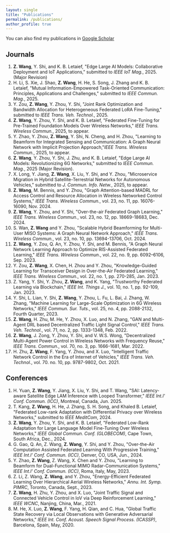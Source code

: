 ```yaml
---
layout: single
title: "Publications"
permalink: /publications/
author_profile: true
---
```

You can also find my publications in [Google Scholar](https://scholar.google.com/citations?user=hgyz-1MAAAAJ&hl=zh-CN)

## Journals

1. **Z. Wang**, Y. Shi, and K. B. Letaief, "Edge Large AI Models: Collaborative Deployment and IoT Applications," submitted to *IEEE IoT Mag.*, 2025. (Major Revision)
2. H. Li, S. Xie, J. Shao, **Z. Wang**, H. He, S. Song, J. Zhang and K. B. Letaief, "Mutual Information-Empowered Task-Oriented Communication: Principles, Applications and Challenges," submitted to *IEEE Commun. Mag.*, 2025. 
3.  Y. Zou, **Z. Wang**, Y. Zhou, Y. Shi, "Joint Rank Optimization and Bandwidth Allocation for Heterogeneous Federated LoRA Fine-Tuning," submitted to *IEEE Trans. Veh. Technol.*, 2025. 
4.  **Z. Wang**, Y. Zhou, Y. Shi, and K. B. Letaief, "Federated Fine-Tuning for Pre-Trained Foundation Models Over Wireless Networks," *IEEE Trans. Wireless Commun.*, 2025, to appear.  
5.  Y. Zhao, Y. Zhou, **Z. Wang**, Y. Shi, N. Cheng, and H. Zhou, "Learning to Beamform for Integrated Sensing and Communication: A Graph Neural Network with Implicit Projection Approach,"*IEEE Trans. Wireless Commun.*, 2025, to appear.  
6.  **Z. Wang**, Y. Zhou, Y. Shi, J. Zhu, and K. B. Letaief, "Edge Large AI Models: Revolutionizing 6G Networks," submitted to *IEEE Commun. Mag.*, 2025 (Major Revision).  
7.  X. Long, Y. Jiang, **Z. Wang**, X. Liu, Y. Shi, and Y. Zhou, "Microservice Migration in Hybrid Satellite-Terrestrial Networks for Autonomous Vehicles," submitted to  *J. Commun. Info. Netw.*, 2025, to appear. 
8.  **Z. Wang**, M. Bennis, and Y. Zhou, "Graph Attention-based MADRL for Access Control and Resource Allocation in Wireless Networked Control Systems," *IEEE Trans. Wireless Commun.*, vol. 23, no. 11, pp. 16076-16090, Nov. 2024.  
9.  **Z. Wang**, Y. Zhou, and Y. Shi, "Over-the-air Federated Graph Learning," *IEEE Trans. Wireless Commun.*, vol. 23, no. 12, pp. 18669-18683, Dec. 2024.  
10. S. Wan, **Z. Wang** and Y. Zhou, "Scalable Hybrid Beamforming for Multi-User MISO Systems: A Graph Neural Network Approach," *IEEE Trans. Wireless Commun.*, vol. 23, no. 10, pp. 13694-13706, Oct. 2024.  
11. **Z. Wang**, Y. Zou, Q. An, Y. Zhou, Y. Shi, and M. Bennis, "A Graph Neural Network Learning Approach to Optimize RIS-Assisted Federated Learning," *IEEE Trans. Wireless Commun*., vol. 22, no. 9, pp. 6092–6106, Sep. 2023. 
12. Y. Zou, **Z. Wang**, X. Chen, H. Zhou and Y. Zhou, "Knowledge-Guided Learning for Transceiver Design in Over-the-Air Federated Learning," *IEEE Trans. Wireless Commun*., vol. 22, no. 1, pp. 270-285, Jan. 2023. 
13. Z. Yang, Y. Shi, Y. Zhou, **Z. Wang**, and K. Yang, "Trustworthy Federated Learning via Blockchain," *IEEE Int. Things J.*, vol. 10, no. 1, pp. 92-109, Jan. 2023. 
14. Y. Shi, L. Lian, Y. Shi, **Z. Wang**, Y. Zhou, L. Fu, L. Bai, J. Zhang, W. Zhang, "Machine Learning for Large-Scale Optimization in 6G Wireless Networks," *IEEE Commun. Sur. Tuts.*, vol. 25, no. 4, pp. 2088-2132, Fourth Quarter, 2023. 
15. **Z. Wang**, H. Zhu, M. He, Y. Zhou, X. Luo, and N. Zhang, "GAN and Multi-Agent DRL based Decentralized Traffic Light Signal Control," *IEEE Trans. Veh. Technol*., vol. 71, no. 2, pp. 1333-1348, Feb. 2022.  
16. **Z. Wang**, J. Zong, Y. Zhou, Y. Shi, and V. W.S. Wong, "Decentralized Multi-Agent Power Control in Wireless Networks with Frequency Reuse," *IEEE Trans. Commun*., vol. 70, no. 3, pp. 1666-1681, Mar. 2022.
17. H. Zhu, **Z. Wang**, F. Yang, Y. Zhou, and X. Luo, "Intelligent Traffic Network Control in the Era of Internet of Vehicles," *IEEE Trans. Veh. Technol*., vol. 70. no. 10, pp. 9787-9802, Oct. 2021. 

## Conferences

1. H. Yuan, **Z. Wang**, Y. Jiang, X. Liu, Y. Shi, and T. Wang, "SAI: Latency-aware Satellite Edge LAM Inference with Looped Transformer," *IEEE Int.l' Conf. Commun. (ICC)*, Montreal, Canada, Jun. 2025. 
2. T. Kang, **Z. Wang**, H. He, J. Zhang, S. H. Song, and Khaled B. Letaief, "Federated Low-rank Adaptation with Differential Privacy over Wireless Networks," submitted to *IEEE MeditCom*, 2024.
3. **Z. Wang**, Y. Zhou, Y. Shi, and K. B. Letaief, "Federated Low-Rank Adaptation for Large Language Model Fine-Tuning Over Wireless Networks," *IEEE Global Commun. Conf. (GLOBECOM)*, Cape Town, South Africa, Dec., 2024. 
4. G. Gao, Q. An, Z. Wang, **Z. Wang**, Y. Shi, and Y. Zhou, "Over-the-Air Computation Assisted Federated Learning With Progressive Training,"  *IEEE Int.l' Conf. Commun. (ICC)*, Denver, CO, USA, Jun., 2024. 
5. Y. Zhao, **Z. Wang**, Z. Wang, X. Chen and Y. Zhou, "Learning to Beamform for Dual-Functional MIMO Radar-Communication Systems,"  *IEEE Int.l' Conf. Commun. (ICC)*, Roma, Italy, May, 2023. 
6. Z. Li, Z. Wang, **Z. Wang**, and Y. Zhou, "Energy-Efficient Federated Learning Over Hierarchical Aerial Wireless Networks," *Annu. Int. Symp. PIMRC*, Toronto, Canada, Sept., 2023. 
7. **Z. Wang**, H. Zhu, Y. Zhou, and X. Luo, "Joint Traffic Signal and Connected Vehicle Control in IoV via Deep Reinforcement Learning,"  *IEEE WCNC*, Nanjing, China, Mar., 2021. 
8. M. He, X. Luo, **Z. Wang**, F. Yang, H. Qian, and C. Hua, "Global Traffic State Recovery via Local Observations with Generative Adversarial Networks," *IEEE Int. Conf. Acoust. Speech Signal Process. (ICASSP)*, Barcelona, Spain, May, 2020. 
